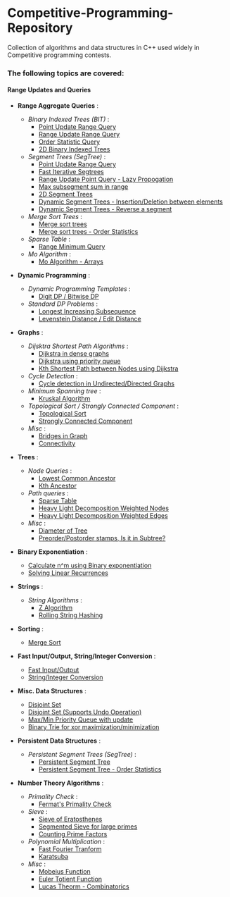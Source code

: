 # Competitive-Programming-Repository
Collection of algorithms and data structures in C++ used widely in Competitive programming contests. 

### The following topics are covered:

#### Range Updates and Queries
* **Range Aggregate Queries** :
  * *Binary Indexed Trees (BIT)* :
    * [Point Update Range Query](https://github.com/dragonslayerx/Competitive-Programming-Repository/blob/master/binary_indexed_tree.cpp)
    * [Range Update Range Query](https://github.com/dragonslayerx/Competitive-Programming-Repository/blob/master/binary_indexed_tree_range_query_range_update.cpp)
    * [Order Statistic Query](https://github.com/dragonslayerx/Competitive-Programming-Repository/blob/master/binary_indexed_tree_order_stat.cpp)
    * [2D Binary Indexed Trees](https://github.com/dragonslayerx/Competitive-Programming-Repository/blob/master/binary_indexed_tree_2D.cpp)
  * *Segment Trees (SegTree)* :
    * [Point Update Range Query](https://github.com/dragonslayerx/Competitive-Programming-Repository/blob/master/segment_tree_range_query_point_update.cpp) 
    * [Fast Iterative Segtrees](https://github.com/dragonslayerx/Competitive-Programming-Repository/blob/master/segment_trees_interative_fast.cpp)
    * [Range Update Point Query - Lazy Propogation](https://github.com/dragonslayerx/Competitive-Programming-Repository/blob/master/segment_tree_range_query_range_update_lazy_propogation.cpp)
    * [Max subsegment sum in range](https://github.com/dragonslayerx/Competitive-Programming-Repository/blob/master/segment_tree_custom_merge_function.cpp)
    * [2D Segment Trees](https://github.com/dragonslayerx/Competitive-Programming-Repository/blob/master/segment_tree_2D.cpp)
    * [Dynamic Segment Trees - Insertion/Deletion between elements](https://github.com/dragonslayerx/Competitive-Programming-Repository/blob/master/segment_tree_dynamic_using_treaps.cpp)
    * [Dynamic Segment Trees - Reverse a segment](https://github.com/dragonslayerx/Competitive-Programming-Repository/blob/master/segment_tree_dynamic_reverse_subarray_using_treap.cpp)
  * *Merge Sort Trees* :
    * [Merge sort trees](https://github.com/dragonslayerx/Competitive-Programming-Repository/blob/master/merge_sort_trees.cpp)
    * [Merge sort trees - Order Statistics](https://github.com/dragonslayerx/Competitive-Programming-Repository/blob/master/merge_sort_trees_order_stat_query.cpp)  
  * *Sparse Table* :
    * [Range Minimum Query](https://github.com/dragonslayerx/Competitive-Programming-Repository/blob/master/range_minimum_query_sparse_table.cpp)
  * *Mo Algorithm* :
    * [Mo Algorithm - Arrays](https://github.com/dragonslayerx/Competitive-Programming-Repository/blob/master/mo_algorithm_offline_range_query.cpp)
* **Dynamic Programming** :
  * *Dynamic Programming Templates* :
    * [Digit DP / Bitwise DP](https://github.com/dragonslayerx/Competitive-Programming-Repository/blob/master/dynamic_programming_templates.cpp)
  * *Standard DP Problems* :
    * [Longest Increasing Subsequence](https://github.com/dragonslayerx/Competitive-Programming-Repository/blob/master/longest_increasing_subsequence_lis_binary_search.cpp)
    * [Levenstein Distance / Edit Distance](https://github.com/dragonslayerx/Competitive-Programming-Repository/blob/master/edit_distance_levenstein_dynamic_programming.cpp)
* **Graphs** :
  * *Dijsktra Shortest Path Algorithms* :
    * [Dijkstra in dense graphs](https://github.com/dragonslayerx/Competitive-Programming-Repository/blob/master/dijsktra_dense_graphs.cpp)
    * [Dijkstra using priority queue](https://github.com/dragonslayerx/Competitive-Programming-Repository/blob/master/dijkstra_using_priority_queue.cpp)
    * [Kth Shortest Path between Nodes using Dijkstra](https://github.com/dragonslayerx/Competitive-Programming-Repository/blob/master/kth_shortest_path_between_nodes_graph.cpp)
  * *Cycle Detection* :
    * [Cycle detection in Undirected/Directed Graphs](https://github.com/dragonslayerx/Competitive-Programming-Repository/blob/master/cycle_detection_in_graph.cpp)
  * *Minimum Spanning tree* :
    * [Kruskal Algorithm](https://github.com/dragonslayerx/Competitive-Programming-Repository/blob/master/kruskal_min_spanning_tree.cpp)
  * *Topological Sort / Strongly Connected Component* :
    * [Topological Sort](https://github.com/dragonslayerx/Competitive-Programming-Repository/blob/master/topological_sort_kosaraju.cpp)
    * [Strongly Connected Component](https://github.com/dragonslayerx/Competitive-Programming-Repository/blob/master/strongly_connected_components_kosaraju.cpp) 
  * *Misc* :
    * [Bridges in Graph](https://github.com/dragonslayerx/Competitive-Programming-Repository/blob/master/bridges_in_graph.cpp)
    * [Connectivity](https://github.com/dragonslayerx/Competitive-Programming-Repository/blob/master/isConnected_using_bfs.cpp)
* **Trees** :
    * *Node Queries* :
        * [Lowest Common Ancestor](https://github.com/dragonslayerx/Competitive-Programming-Repository/blob/master/lowest_common_ancestor_lca.cpp)
        * [Kth Ancestor](https://github.com/dragonslayerx/Competitive-Programming-Repository/blob/master/kth_ancestor_tree.cpp)
    * *Path queries* :
        * [Sparse Table](https://github.com/dragonslayerx/Competitive-Programming-Repository/blob/master/trees_path_query_sparse_tables.cpp)
        * [Heavy Light Decomposition Weighted Nodes](https://github.com/dragonslayerx/Competitive-Programming-Repository/blob/master/heavy_light_decomposition_wieghted_vertices(hld).cpp)
        * [Heavy Light Decomposition Weighted Edges](https://github.com/dragonslayerx/Competitive-Programming-Repository/blob/master/heavy_light_decomposition_weighted_edges%20(hld).cpp)
    * *Misc* :
        * [Diameter of Tree](https://github.com/dragonslayerx/Competitive-Programming-Repository/blob/master/tree_diameter.cpp)
        * [Preorder/Postorder stamps, Is it in Subtree?](https://github.com/dragonslayerx/Competitive-Programming-Repository/blob/master/tree_dfs_preorder_postorder_isInSubtree.cpp)
    
* **Binary Exponentiation** :
   * [Calculate n^m using Binary exponentiation](https://github.com/dragonslayerx/Competitive-Programming-Repository/blob/master/power_binary_exponentiation.cpp)
   * [Solving Linear Recurrences](https://github.com/dragonslayerx/Competitive-Programming-Repository/blob/master/linear_recurrence_matrix_exponentiation.cpp)
* **Strings** :
   * *String Algorithms* :
       * [Z Algorithm](https://github.com/dragonslayerx/Competitive-Programming-Repository/blob/master/Z_algorithm_max_prefix_match.cpp)
       * [Rolling String Hashing](https://github.com/dragonslayerx/Competitive-Programming-Repository/blob/master/string_hashing.cpp)
* **Sorting** :
  * [Merge Sort](https://github.com/dragonslayerx/Competitive-Programming-Repository/blob/master/merge_sort_count_inversion.cpp)
* **Fast Input/Output, String/Integer Conversion** :
   * [Fast Input/Output](https://github.com/dragonslayerx/Competitive-Programming-Repository/blob/master/fast_readInt_writeInt_function.cpp)
   * [String/Integer Conversion](https://github.com/dragonslayerx/Competitive-Programming-Repository/blob/master/int2string_string2int.cpp)
* **Misc. Data Structures** :
   * [Disjoint Set](https://github.com/dragonslayerx/Competitive-Programming-Repository/blob/master/disjoint_set.cpp)
   * [Disjoint Set (Supports Undo Operation)](https://github.com/dragonslayerx/Competitive-Programming-Repository/blob/master/disjoint_set_with_undo_operation.cpp)
   * [Max/Min Priority Queue with update](https://github.com/dragonslayerx/Competitive-Programming-Repository/blob/master/heap_using_multiset_max_min_insert_erase_update.cpp)
   * [Binary Trie for xor maximization/minimization](https://github.com/dragonslayerx/Competitive-Programming-Repository/blob/master/binary_trie_max_xor.cpp)
* **Persistent Data Structures** :
  * *Persistent Segment Trees (SegTree)* :
    * [Persistent Segment Tree](https://github.com/dragonslayerx/Competitive-Programming-Repository/blob/master/segment_tree_persistent.cpp)
    * [Persistent Segment Tree - Order Statistics](https://github.com/dragonslayerx/Competitive-Programming-Repository/blob/master/segment_tree_persistent_order_stat.cpp)
* **Number Theory Algorithms** :
  * *Primality Check* :
      * [Fermat's Primality Check](https://github.com/dragonslayerx/Competitive-Programming-Repository/blob/master/primality_check_fermat.cpp)
  * *Sieve* :
      * [Sieve of Eratosthenes](https://github.com/dragonslayerx/Competitive-Programming-Repository/blob/master/prime_sieve.cpp)
      * [Segmented Sieve for large primes](https://github.com/dragonslayerx/Competitive-Programming-Repository/blob/master/segmented_sieve_large_primes.cpp)
      * [Counting Prime Factors](https://github.com/dragonslayerx/Competitive-Programming-Repository/blob/master/prime_factor_count.cpp)
  * *Polynomial Multiplication* :
      * [Fast Fourier Tranform](https://github.com/dragonslayerx/Competitive-Programming-Repository/blob/master/fast_fourier_transform_fft.cpp)
      * [Karatsuba](https://github.com/dragonslayerx/Competitive-Programming-Repository/blob/master/karatsuba_polynomial_multiplication.cpp)
  * *Misc* :
      * [Mobeius Function](https://github.com/dragonslayerx/Competitive-Programming-Repository/blob/master/mobeius_function.cpp)
      * [Euler Totient Function](https://github.com/dragonslayerx/Competitive-Programming-Repository/blob/master/euler_phi_euler_totient_function.cpp)
      * [Lucas Theorm - Combinatorics](https://github.com/dragonslayerx/Competitive-Programming-Repository/blob/master/lucas_combinatorics.cpp) 
      
      
  
  
   
   


















